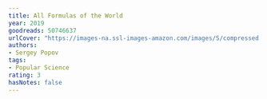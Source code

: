 ```yaml
---
title: All Formulas of the World
year: 2019
goodreads: 50746637
urlCover: "https://images-na.ssl-images-amazon.com/images/S/compressed.photo.goodreads.com/books/1570566791l/50746637.jpg"
authors:
- Sergey Popov
tags:
- Popular Science
rating: 3
hasNotes: false
---
```


